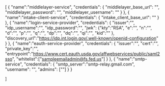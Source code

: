 [
  {
    "name":"middlelayer-service",
    "credentials": {
      "middlelayer_base_url": "",
      "middlelayer_password": "",
      "middlelayer_username": ""
    }
  },
  {
    "name":"intake-client-service",
    "credentials": {
      "intake_client_base_url": ""
    }
  },
  {
    "name":"login-service-provider",
    "credentials": {
      "issuer":"",
      "idp_username":"",
      "idp_password":"",
      "jwk":
        {"kty":"RSA",
        "e":"",
        "n":"",
        "d":"",
        "p":"",
        "q":"",
        "dp":"",
        "dq":"",
        "qi":"",
        "kid":""
        },
      "discovery_url":"https://idp.int.login.gov/.well-known/openid-configuration"
      }
  },
  {
    "name":"eauth-service-provider",
    "credentials": {
      "issuer":"",
      "cert":"",
      "private_key":"",
      "entrypoint":"https://www.cert.eauth.usda.gov/affwebservices/public/saml2sso",
      "whitelist":["sampleemailadmin@fs.fed.us"]
    }
  },
  {
    "name":"smtp-service",
    "credentials": {
      "smtp_server":"smtp-relay.gmail.com",
      "username": "",
      "admins": [""]
    }
  }

]
